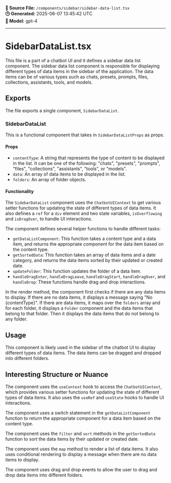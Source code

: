 **📄 Source File:** `/components/sidebar/sidebar-data-list.tsx`  
**🕒 Generated:** 2025-06-07 13:45:42 UTC  
**🤖 Model:** gpt-4

---

# SidebarDataList.tsx

This file is a part of a chatbot UI and it defines a sidebar data list component. The sidebar data list component is responsible for displaying different types of data items in the sidebar of the application. The data items can be of various types such as chats, presets, prompts, files, collections, assistants, tools, and models.

## Exports

The file exports a single component, `SidebarDataList`.

### SidebarDataList

This is a functional component that takes in `SidebarDataListProps` as props.

#### Props

- `contentType`: A string that represents the type of content to be displayed in the list. It can be one of the following: "chats", "presets", "prompts", "files", "collections", "assistants", "tools", or "models".
- `data`: An array of data items to be displayed in the list.
- `folders`: An array of folder objects.

#### Functionality

The `SidebarDataList` component uses the `ChatbotUIContext` to get various setter functions for updating the state of different types of data items. It also defines a `ref` for a `div` element and two state variables, `isOverflowing` and `isDragOver`, to handle UI interactions.

The component defines several helper functions to handle different tasks:

- `getDataListComponent`: This function takes a content type and a data item, and returns the appropriate component for the data item based on the content type.
- `getSortedData`: This function takes an array of data items and a date category, and returns the data items sorted by their updated or created date.
- `updateFolder`: This function updates the folder of a data item.
- `handleDragEnter`, `handleDragLeave`, `handleDragStart`, `handleDragOver`, and `handleDrop`: These functions handle drag and drop interactions.

In the render method, the component first checks if there are any data items to display. If there are no data items, it displays a message saying "No {contentType}". If there are data items, it maps over the `folders` array and for each folder, it displays a `Folder` component and the data items that belong to that folder. Then it displays the data items that do not belong to any folder.

## Usage

This component is likely used in the sidebar of the chatbot UI to display different types of data items. The data items can be dragged and dropped into different folders.

## Interesting Structure or Nuance

The component uses the `useContext` hook to access the `ChatbotUIContext`, which provides various setter functions for updating the state of different types of data items. It also uses the `useRef` and `useState` hooks to handle UI interactions.

The component uses a switch statement in the `getDataListComponent` function to return the appropriate component for a data item based on the content type.

The component uses the `filter` and `sort` methods in the `getSortedData` function to sort the data items by their updated or created date.

The component uses the `map` method to render a list of data items. It also uses conditional rendering to display a message when there are no data items to display.

The component uses drag and drop events to allow the user to drag and drop data items into different folders.